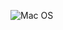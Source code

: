 ![Mac OS](https://img.shields.io/badge/mac%20os-000000?style=for-the-badge&logo=apple&logoColor=white)
